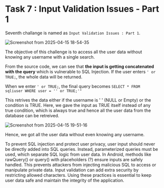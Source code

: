 # Task 7 : Input Validation Issues - Part 1

Seventh challange is named as `Input Validation Issues : Part 1`.

![Screenshot from 2025-04-15 18-54-35](https://github.com/user-attachments/assets/850be42e-ab95-498c-aed5-45f958c4a7ca)

The objective of this challenge is to access all the user data without knowing any username with a single search.

From the source code, we can see that **the input is getting concatenated with the query** which is vulnerable to SQL Injection. If the user enters `' or TRUE;`, the whole data will be returned.

When we enter `' or TRUE;`, the final query becomes `SELECT * FROM sqliuser WHERE user = '' or TRUE;'"`

This retrives the data either if the username is ' ' (NULL or Empty) or the condition is TRUE. Here, we gave the input as TRUE itself instead of any true condition, which is always true and hence all the user data from the database can be retreived.

![Screenshot from 2025-04-15 19-51-16](https://github.com/user-attachments/assets/b051c279-93a7-4e46-9de7-8170e3445dbe)

Hence, we got all the user data without even knowing any username.

To prevent SQL injection and protect user privacy, user input should never be directly added into SQL queries. Instead, parameterized queries must be used, which separate SQL logic from user data. In Android, methods like rawQuery() or query() with placeholders (?) ensure inputs are safely handled. This prevents attackers from injecting malicious SQL to access or manipulate private data. Input validation can add extra security by restricting allowed characters. Using these practices is essential to keep user data safe and maintain the integrity of the application.
